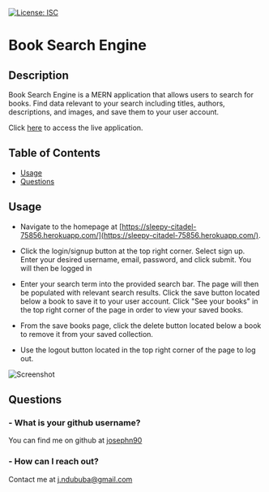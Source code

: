 [![License: ISC](https://img.shields.io/badge/License-ISC-blue.svg)](https://opensource.org/licenses/ISC)
# Book Search Engine

## Description 

Book Search Engine is a MERN application that allows users to search for books. Find data relevant to your search including titles, authors, descriptions, and images, and save them to your user account.

Click [here](https://sleepy-citadel-75856.herokuapp.com/) to access the live application.

## Table of Contents

* [Usage](#usage)
* [Questions](#questions)

## Usage

- Navigate to the homepage at [https://sleepy-citadel-75856.herokuapp.com/](https://sleepy-citadel-75856.herokuapp.com/).

- Click the login/signup button at the top right corner. Select sign up. Enter your desired username, email, password, and click submit. You will then be logged in

- Enter your search term into the provided search bar. The page will then be populated with relevant search results. Click the save button located below a book to save it to your user account. Click "See your books" in the top right corner of the page in order to view your saved books.

- From the save books page, click the delete button located below a book to remove it from your saved collection.

- Use the logout button located in the top right corner of the page to log out.

![Screenshot](https://i.imgur.com/UdUF37l.jpg)

## Questions

### - What is your github username?

You can find me on github at [josephn90](https://github.com/josephn90)

### - How can I reach out?

Contact me at <j.ndububa@gmail.com>
